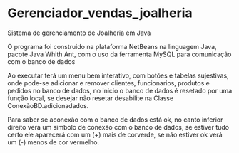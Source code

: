 # Gerenciador_vendas_joalheria
Sistema de gerenciamento de Joalheria em Java

O programa foi construido na plataforma NetBeans na linguagem Java, pacote Java Whith Ant, com o uso da ferramenta MySQL 
para comunicação com o banco de dados


Ao executar terá um menu bem interativo, com botões e tabelas sujestivas, onde pode-se adicionar e remover clientes, funcionarios,
produtos e pedidos no banco de dados, no inicio o banco de dados é resetado por uma função local, se desejar não resetar desabilite
na Classe ConexãoBD.adicionadados.

Para saber se aconexão com o banco de dados está ok, no canto inferior direito verá um simbolo de
conexão com o banco de dados, se estiver tudo certo ele aparecerá com um (+) mais de corverde, se não estiver ok verá um (-) menos
de cor vermelho.
